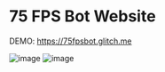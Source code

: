 # 75 FPS Bot Website

DEMO: https://75fpsbot.glitch.me

![image](https://user-images.githubusercontent.com/60021727/113911791-0dcf6c80-97e3-11eb-8087-74afd76356a0.png)
![image](https://user-images.githubusercontent.com/60021727/113911841-1f187900-97e3-11eb-9541-12957433a088.png)
